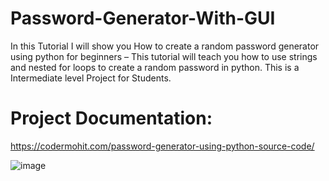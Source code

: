 # Password-Generator-With-GUI
In this Tutorial I will show you How to create a random password generator using python for beginners – This tutorial will teach you how to use strings and nested for loops to create a random password in python. This is a Intermediate level Project for Students.

# Project Documentation:
https://codermohit.com/password-generator-using-python-source-code/

![image](https://user-images.githubusercontent.com/73032070/123520030-50129680-d6cc-11eb-8c67-43fe61c4f3a1.png)

